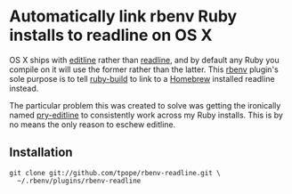 # Automatically link rbenv Ruby installs to readline on OS X

OS X ships with [editline][] rather than [readline][], and by default any Ruby
you compile on it will use the former rather than the latter.  This [rbenv][]
plugin's sole purpose is to tell [ruby-build][] to link to a [Homebrew][]
installed readline instead.

The particular problem this was created to solve was getting the ironically
named [pry-editline][] to consistently work across my Ruby installs.  This is
by no means the only reason to eschew editline.

## Installation

    git clone git://github.com/tpope/rbenv-readline.git \
      ~/.rbenv/plugins/rbenv-readline

[rbenv]: https://github.com/sstephenson/rbenv
[ruby-build]: https://github.com/sstephenson/ruby-build
[Homebrew]: https://github.com/mxcl/homebrew
[editline]: http://www.thrysoee.dk/editline/
[readline]: http://www.gnu.org/software/readline/
[pry-editline]: https://github.com/tpope/pry-editline
